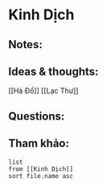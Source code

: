 # Kinh Dịch

## Notes:


## Ideas & thoughts:
[[Hà Đồ]]
[[Lạc Thư]]

## Questions:


## Tham khảo:
```dataview
list
from [[Kinh Dịch]]
sort file.name asc
```
